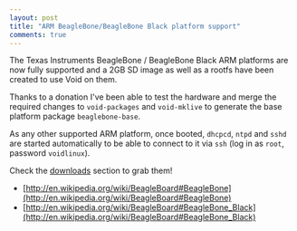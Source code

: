 ```yaml
---
layout: post
title: "ARM BeagleBone/BeagleBone Black platform support"
comments: true
---
```


The Texas Instruments BeagleBone / BeagleBone Black ARM platforms are now fully
supported and a 2GB SD image as well as a rootfs have been created to use Void on them.

Thanks to a donation I've been able to test the hardware and merge the required changes
to `void-packages` and `void-mklive` to generate the base platform package `beaglebone-base`.

As any other supported ARM platform, once booted, `dhcpcd`, `ntpd` and `sshd` are started
automatically to be able to connect to it via `ssh` (log in as `root`, password `voidlinux`).

Check the [downloads](http://www.voidlinux.org/download/) section to grab them!

- [http://en.wikipedia.org/wiki/BeagleBoard#BeagleBone](http://en.wikipedia.org/wiki/BeagleBoard#BeagleBone)
- [http://en.wikipedia.org/wiki/BeagleBoard#BeagleBone_Black](http://en.wikipedia.org/wiki/BeagleBoard#BeagleBone_Black)

